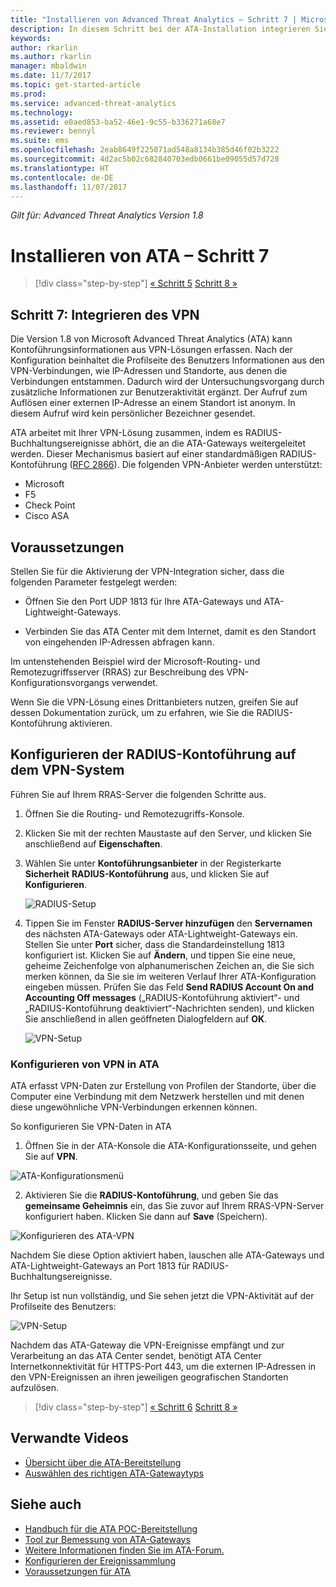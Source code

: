 ```yaml
---
title: "Installieren von Advanced Threat Analytics – Schritt 7 | Microsoft-Dokumentation"
description: In diesem Schritt bei der ATA-Installation integrieren Sie Ihr VPN.
keywords: 
author: rkarlin
ms.author: rkarlin
manager: mbaldwin
ms.date: 11/7/2017
ms.topic: get-started-article
ms.prod: 
ms.service: advanced-threat-analytics
ms.technology: 
ms.assetid: e0aed853-ba52-46e1-9c55-b336271a68e7
ms.reviewer: bennyl
ms.suite: ems
ms.openlocfilehash: 2eab8649f225071ad548a8134b385d46f02b3222
ms.sourcegitcommit: 4d2ac5b02c682840703edb0661be09055d57d728
ms.translationtype: HT
ms.contentlocale: de-DE
ms.lasthandoff: 11/07/2017
---
```

*Gilt für: Advanced Threat Analytics Version 1.8*



# <a name="install-ata---step-7"></a>Installieren von ATA – Schritt 7

>[!div class="step-by-step"]
[« Schritt 5](install-ata-step5.md)
[Schritt 8 »](install-ata-step7.md)

## <a name="step-7-integrate-vpn"></a>Schritt 7: Integrieren des VPN

Die Version 1.8 von Microsoft Advanced Threat Analytics (ATA) kann Kontoführungsinformationen aus VPN-Lösungen erfassen. Nach der Konfiguration beinhaltet die Profilseite des Benutzers Informationen aus den VPN-Verbindungen, wie IP-Adressen und Standorte, aus denen die Verbindungen entstammen. Dadurch wird der Untersuchungsvorgang durch zusätzliche Informationen zur Benutzeraktivität ergänzt. Der Aufruf zum Auflösen einer externen IP-Adresse an einem Standort ist anonym. In diesem Aufruf wird kein persönlicher Bezeichner gesendet.

ATA arbeitet mit Ihrer VPN-Lösung zusammen, indem es RADIUS-Buchhaltungsereignisse abhört, die an die ATA-Gateways weitergeleitet werden. Dieser Mechanismus basiert auf einer standardmäßigen RADIUS-Kontoführung ([RFC 2866](https://tools.ietf.org/html/rfc2866)). Die folgenden VPN-Anbieter werden unterstützt:

-   Microsoft
-   F5
-   Check Point
-   Cisco ASA

## <a name="prerequisites"></a>Voraussetzungen

Stellen Sie für die Aktivierung der VPN-Integration sicher, dass die folgenden Parameter festgelegt werden:

-   Öffnen Sie den Port UDP 1813 für Ihre ATA-Gateways und ATA-Lightweight-Gateways.

-   Verbinden Sie das ATA Center mit dem Internet, damit es den Standort von eingehenden IP-Adressen abfragen kann.

Im untenstehenden Beispiel wird der Microsoft-Routing- und Remotezugriffsserver (RRAS) zur Beschreibung des VPN-Konfigurationsvorgangs verwendet.

Wenn Sie die VPN-Lösung eines Drittanbieters nutzen, greifen Sie auf dessen Dokumentation zurück, um zu erfahren, wie Sie die RADIUS-Kontoführung aktivieren.

## <a name="configure-radius-accounting-on-the-vpn-system"></a>Konfigurieren der RADIUS-Kontoführung auf dem VPN-System

Führen Sie auf Ihrem RRAS-Server die folgenden Schritte aus.
 
1.  Öffnen Sie die Routing- und Remotezugriffs-Konsole.
2.  Klicken Sie mit der rechten Maustaste auf den Server, und klicken Sie anschließend auf **Eigenschaften**.
3.  Wählen Sie unter **Kontoführungsanbieter** in der Registerkarte **Sicherheit** **RADIUS-Kontoführung** aus, und klicken Sie auf **Konfigurieren**.

    ![RADIUS-Setup](./media/radius-setup.png)

4.  Tippen Sie im Fenster **RADIUS-Server hinzufügen** den **Servernamen** des nächsten ATA-Gateways oder ATA-Lightweight-Gateways ein. Stellen Sie unter **Port** sicher, dass die Standardeinstellung 1813 konfiguriert ist. Klicken Sie auf **Ändern**, und tippen Sie eine neue, geheime Zeichenfolge von alphanumerischen Zeichen an, die Sie sich merken können, da Sie sie im weiteren Verlauf Ihrer ATA-Konfiguration eingeben müssen. Prüfen Sie das Feld **Send RADIUS Account On and Accounting Off messages** („RADIUS-Kontoführung aktiviert“- und „RADIUS-Kontoführung deaktiviert“-Nachrichten senden), und klicken Sie anschließend in allen geöffneten Dialogfeldern auf **OK**.
 
     ![VPN-Setup](./media/vpn-set-accounting.png)
     
### <a name="configure-vpn-in-ata"></a>Konfigurieren von VPN in ATA

ATA erfasst VPN-Daten zur Erstellung von Profilen der Standorte, über die Computer eine Verbindung mit dem Netzwerk herstellen und mit denen diese ungewöhnliche VPN-Verbindungen erkennen können.

So konfigurieren Sie VPN-Daten in ATA

1.  Öffnen Sie in der ATA-Konsole die ATA-Konfigurationsseite, und gehen Sie auf **VPN**.
 
  ![ATA-Konfigurationsmenü](./media/config-menu.png)

2.  Aktivieren Sie die **RADIUS-Kontoführung**, und geben Sie das **gemeinsame Geheimnis** ein, das Sie zuvor auf Ihrem RRAS-VPN-Server konfiguriert haben. Klicken Sie dann auf **Save** (Speichern).
 

  ![Konfigurieren des ATA-VPN](./media/vpn.png)


Nachdem Sie diese Option aktiviert haben, lauschen alle ATA-Gateways und ATA-Lightweight-Gateways an Port 1813 für RADIUS-Buchhaltungsereignisse. 

Ihr Setup ist nun vollständig, und Sie sehen jetzt die VPN-Aktivität auf der Profilseite des Benutzers:
 
   ![VPN-Setup](./media/vpn-user.png)

Nachdem das ATA-Gateway die VPN-Ereignisse empfängt und zur Verarbeitung an das ATA Center sendet, benötigt ATA Center Internetkonnektivität für HTTPS-Port 443, um die externen IP-Adressen in den VPN-Ereignissen an ihren jeweiligen geografischen Standorten aufzulösen.





>[!div class="step-by-step"]
[« Schritt 6](install-ata-step5.md)
[Schritt 8 »](install-ata-step7.md)



## <a name="related-videos"></a>Verwandte Videos
- [Übersicht über die ATA-Bereitstellung](https://channel9.msdn.com/Shows/Microsoft-Security/Overview-of-ATA-Deployment-in-10-Minutes)
- [Auswählen des richtigen ATA-Gatewaytyps](https://channel9.msdn.com/Shows/Microsoft-Security/ATA-Deployment-Choose-the-Right-Gateway-Type)


## <a name="see-also"></a>Siehe auch
- [Handbuch für die ATA POC-Bereitstellung](http://aka.ms/atapoc)
- [Tool zur Bemessung von ATA-Gateways](http://aka.ms/atasizingtool)
- [Weitere Informationen finden Sie im ATA-Forum.](https://social.technet.microsoft.com/Forums/security/home?forum=mata)
- [Konfigurieren der Ereignissammlung](configure-event-collection.md)
- [Voraussetzungen für ATA](ata-prerequisites.md)

